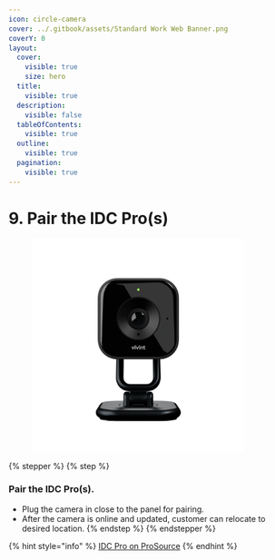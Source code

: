 ```yaml
---
icon: circle-camera
cover: ../.gitbook/assets/Standard Work Web Banner.png
coverY: 0
layout:
  cover:
    visible: true
    size: hero
  title:
    visible: true
  description:
    visible: false
  tableOfContents:
    visible: true
  outline:
    visible: true
  pagination:
    visible: true
---
```


# 9. Pair the IDC Pro(s)

<div align="left"><figure><img src="../.gitbook/assets/web_use-IDCP.jpg" alt="" width="375"><figcaption></figcaption></figure></div>

{% stepper %}
{% step %}
### Pair the IDC Pro(s).

* Plug the camera in close to the panel for pairing.
* After the camera is online and updated, customer can relocate to desired location.
{% endstep %}
{% endstepper %}

{% hint style="info" %}
[IDC Pro on ProSource](https://prosource.vivint.com/indoor-camera-pro/)
{% endhint %}

